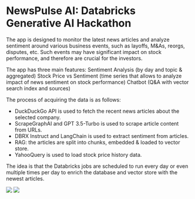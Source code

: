 # NewsPulse AI: Databricks Generative AI Hackathon

The app is designed to monitor the latest news articles and analyze sentiment around various business events, such as layoffs, M&As, reorgs, disputes, etc. Such events may have significant impact on stock performance, and therefore are crucial for the investors.

The app has three main features: Sentiment Analysis (by day and topic & aggregated) Stock Price vs Sentiment (time series that allows to analyze impact of news sentiment on stock performance) Chatbot (Q&A with vector search index and sources)

The process of acquiring the data is as follows:

* DuckDuckGo API is used to fetch the recent news articles about the selected company.
* ScrapeGraphAI and GPT 3.5-Turbo is used to scrape article content from URLs.
* DBRX Instruct and LangChain is used to extract sentiment from articles.
* RAG: the articles are split into chunks, embedded & loaded to vector store.
* YahooQuery is used to load stock price history data.

The idea is that the Databricks jobs are scheduled to run every day or even multiple times per day to enrich the database and vector store with the newest articles.

<img src="https://i.postimg.cc/hvqBYt93/newspulse.gif"/>


<img src="https://i.postimg.cc/T1HZ62m6/newspulse-architecture.png"/>
